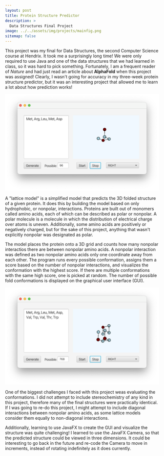 ```yaml
---
layout: post
title: Protein Structure Predictor
description: >
  Data Structures Final Project
image: ../../assets/img/projects/mainfig.png
sitemap: false
---
```


This project was my final for Data Structures, the second Computer Science course at Hendrix. It took me a surprisingly long time! We were only required to use Java and one of the data structures that we had learned in class, so it was hard to pick something. Fortunately, I am a frequent reader of *Nature* and had just read an article about **AlphaFold** when this project was assigned! Clearly, I wasn't going for accuracy in my three-week protein structure predictor, but it was an interesting project that allowed me to learn a lot about how prediction works!

![image](../../assets/img/projects/predictor1.png)

A "lattice model" is a simplified model that predicts the 3D folded structure of a given protein. It does this by building the model based on only hydrophobic, or nonpolar, interactions. Proteins are built out of monomers called amino acids, each of which can be described as polar or nonpolar. A polar molecule is a molecule in which the distribution of electrical charge over atoms is uneven. Additionally, some amino acids are positively or negatively charged, but for the sake of this project, anything that wasn't explicitly nonpolar was designated as polar. 

The model places the protein onto a 3D grid and counts how many nonpolar interactios there are between nonpolar amino acids. A nonpolar interaction was defined as two nonpolar amino acids only one coordinate away from each other. The program runs every possible conformation, assigns them a score based on the number of nonpolar interactions, and visualizes the conformation with the highest score. If there are multiple conformations with the same high score, one is picked at random. The number of possible fold conformations is displayed on the graphical user interface (GUI).

![image2](../../assets/img/projects/predictor2.png)

One of the biggest challenges I faced with this project weas evaluating the conformations. I did not attempt to include stereochemistry of any kind in this project, therefore many of the final structures were practically identical. If I was going to re-do this project, I might attempt to include diagonal interactions between nonpolar amino acids, as some lattice models consider them equally to non-diagonal interactions. 

Additionally, learning to use JavaFX to create the GUI and visualize the structure was quite challenging! I learned to use the JavaFX Camera, so that the predicted structure could be viewed in three dimensions. It could be interesting to go back in the future and re-code the Camera to move in increments, instead of rotating indefinitely as it does currently. 




